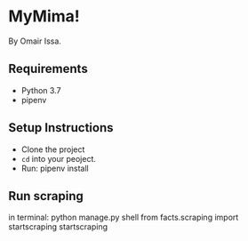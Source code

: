 # MyMima!

By Omair Issa.
## Requirements
* Python 3.7
* pipenv

## Setup Instructions
* Clone the project
* `cd` into your peoject.
* Run:
        pipenv install
## Run scraping
in terminal:
        python manage.py shell
        from facts.scraping import startscraping
        startscraping
